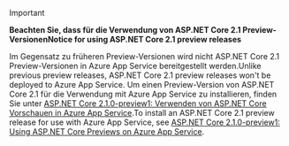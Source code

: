 > [!IMPORTANT]
> <span data-ttu-id="a7081-101">**Beachten Sie, dass für die Verwendung von ASP.NET Core 2.1 Preview-Versionen**</span><span class="sxs-lookup"><span data-stu-id="a7081-101">**Notice for using ASP.NET Core 2.1 preview releases**</span></span>
>
> <span data-ttu-id="a7081-102">Im Gegensatz zu früheren Preview-Versionen wird nicht ASP.NET Core 2.1 Preview-Versionen in Azure App Service bereitgestellt werden.</span><span class="sxs-lookup"><span data-stu-id="a7081-102">Unlike previous preview releases, ASP.NET Core 2.1 preview releases won't be deployed to Azure App Service.</span></span> <span data-ttu-id="a7081-103">Um einen Preview-Version von ASP.NET Core 2.1 für die Verwendung mit Azure App Service zu installieren, finden Sie unter [ASP.NET Core 2.1.0-preview1: Verwenden von ASP.NET Core Vorschauen in Azure App Service](https://blogs.msdn.microsoft.com/webdev/2018/02/27/asp-net-core-2-1-0-preview1-using-asp-net-core-previews-on-azure-app-service/).</span><span class="sxs-lookup"><span data-stu-id="a7081-103">To install an ASP.NET Core 2.1 preview release for use with Azure App Service, see [ASP.NET Core 2.1.0-preview1: Using ASP.NET Core Previews on Azure App Service](https://blogs.msdn.microsoft.com/webdev/2018/02/27/asp-net-core-2-1-0-preview1-using-asp-net-core-previews-on-azure-app-service/).</span></span>
